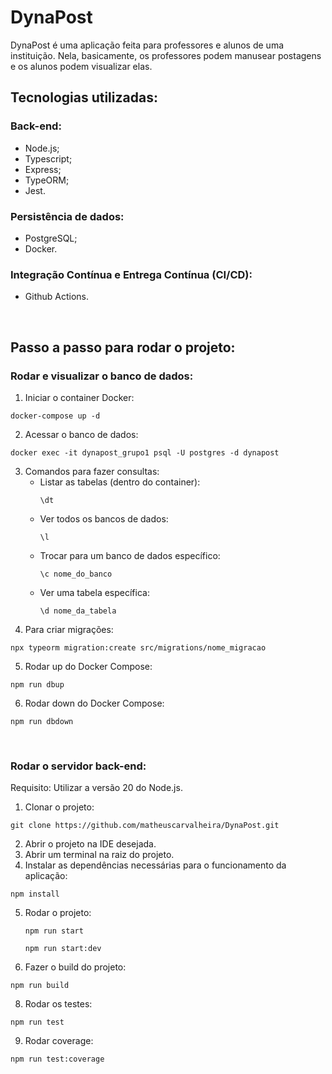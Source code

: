 # DynaPost

DynaPost é uma aplicação feita para professores e alunos de uma instituição. Nela, basicamente, os professores podem manusear postagens e os alunos podem visualizar elas.
<br>

## Tecnologias utilizadas:
### Back-end:
- Node.js;
- Typescript;
- Express;
- TypeORM;
- Jest.

### Persistência de dados:
- PostgreSQL;
- Docker.

### Integração Contínua e Entrega Contínua (CI/CD):
- Github Actions.

<br>

## Passo a passo para rodar o projeto:
### Rodar e visualizar o banco de dados:
1. Iniciar o container Docker:
```
docker-compose up -d
```

2. Acessar o banco de dados:
```
docker exec -it dynapost_grupo1 psql -U postgres -d dynapost
```
3. Comandos para fazer consultas:
   - Listar as tabelas (dentro do container): 
     ```
     \dt
     ```
   - Ver todos os bancos de dados:
     ```
     \l
     ```
   - Trocar para um banco de dados específico:
     ```
     \c nome_do_banco
     ```
   - Ver uma tabela específica:
     ```
     \d nome_da_tabela
     ```
4. Para criar migrações:
```
npx typeorm migration:create src/migrations/nome_migracao   
```
5. Rodar up do Docker Compose:
```
npm run dbup
```
6. Rodar down do Docker Compose:
```
npm run dbdown
```

<br>

### Rodar o servidor back-end:

Requisito: Utilizar a versão 20 do Node.js.
1. Clonar o projeto:
```
git clone https://github.com/matheuscarvalheira/DynaPost.git
```
2. Abrir o projeto na IDE desejada.
3. Abrir um terminal na raiz do projeto.
4. Instalar as dependências necessárias para o funcionamento da aplicação:
```
npm install
```
5. Rodar o projeto:
     ```
     npm run start
     ```
     ```
     npm run start:dev
     ```
7. Fazer o build do projeto:
```
npm run build
```
8. Rodar os testes:
```
npm run test
```
9. Rodar coverage:
```
npm run test:coverage
```